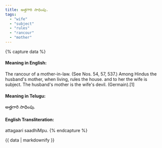 ```yaml
---
title: అత్తగారి సాధింపు.
tags:
  - "wife"
  - "subject"
  - "rules"
  - "rancour"
  - "mother"
---
```


{% capture data %}
#### Meaning in English:
The rancour of a mother-in-law.
(See Nos. 54, 57, 537.)
Among Hindus the husband's mother, when living, rules the house. and to her the wife is subject.
The husband's mother is the wife's devil. (Germain).[1]

#### Meaning in Telugu:
అత్తగారి సాధింపు.

#### English Transliteration:
attagaari saadhiMpu.
{% endcapture %}

{{ data | markdownify }}

